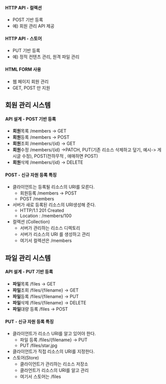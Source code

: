 #### HTTP API - 컬렉션 
- POST 기반 등록 
- 예) 회원 관리 API 제공 
#### HTTP API - 스토어 
- PUT 기반 등록 
- 예) 정적 컨텐츠 관리, 원격 파일 관리
#### HTML FORM 사용 
- 웹 페이지 회원 관리
- GET, POST 만 지원 

## 회원 관리 시스템
#### API 설계 - POST 기반 등록 
- **회원**목록 /members -> GET 
- **회원**등록 /members -> POST
- **회원**조회 /members/{id} -> GET
- **회원**수정 /members/{id} ->PATCH, PUT(기존 리소스 삭제하고 덮기, 예시-> 게시글 수정), POST(천하무적 , 애매하면 POST)
- **회원**삭제 /members/{id} -> DELETE

#### POST - 신규 자원 등록 특징 
- 클라이언트는 등록될 리소스의 URI를 모른다. 
	- 회원등록 /members -> POST
	- POST /members 
- 서버가 새로 등록된 리소스의 URI생성해 준다. 
	- HTTP/1.1 201 Created
	- Location : /members/100
- 컬렉션 (Collection) 
	- 서버가 관리하는 리소스 디렉토리 
	- 서버가 리소스의 URI 를 생성하고 관리 
	- 여기서 컬렉션은 /members 


## 파일 관리 시스템 
#### API 설계 - PUT 기반 등록    

- **파일**목록 /files -> GET
- **파일**조회 /files/{filename} -> GET
- **파일**등록 /files/{filename} -> PUT
- **파일**삭제 /files/{filename} -> DELETE
- **파일**대량 등록 /files -> POST 

#### PUT - 신규 자원 등록 특징
- 클라이언트가 리소스 URI를 알고 있어야 한다. 
	- 파일 등록 /files/{filename} -> PUT
	- PUT /files/star.jpg
- 클라이언트가 직접 리소스의 URI를 지정한다. 
- 스토어(Store) 
	- 클라이언트가 관리하는 리소스 저장소 
	- 클라언트가 리소스의 URI를 알고 관리
	- 여기서 스토어는 /files